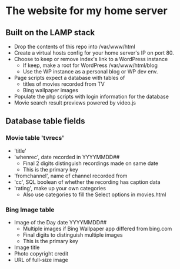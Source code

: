 # The website for my home server

## Built on the LAMP stack
* Drop the contents of this repo into /var/www/html
* Create a virtual hosts config for your home server's IP on port 80.
* Choose to keep or remove index's link to a WordPress instance
  * If keep, make a root for WordPress /var/www/html/blog
  * Use the WP instance as a personal blog or WP dev env.
* Page scripts expect a database with tables of 
  * titles of movies recorded from TV
  * Bing wallpaper images
* Populate the php scripts with login information for the database
* Movie search result previews powered by video.js

## Database table fields
### Movie table 'tvrecs'
* 'title'
* 'whenrec', date recorded in YYYYMMDD##
  * Final 2 digits distinguish recordings made on same date
  * This is the primary key
* 'fromchannel', name of channel recorded from
* 'cc', SQL boolean of whether the recording has caption data
* 'rating', make up your own categories
  * Also use categories to fill the Select options in movies.html 
### Bing Image table
* Image of the Day date YYYYMMDD##
  * Multiple images if Bing Wallpaper app differed from bing.com
  * Final digits to distinguish multiple images 
  * This is the primary key
* Image title
* Photo copyright credit
* URL of full-size image
